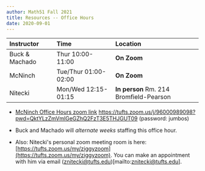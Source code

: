 ```yaml
---
author: Math51 Fall 2021
title: Resources -- Office Hours
date: 2020-09-01
---
```



| Instructor       | Time                 | Location                                |
| :--------------- | :----------------    | :-------------                          |
| Buck & Machado   | Thur  10:00-11:00    | **On Zoom**                             |
| McNinch          | Tue/Thur 01:00-02:00 | **On Zoom**                             |
| Nitecki          | Mon/Wed 12:15-01:15  | **In person** Rm. 214 Bromfield-Pearson |




- [McNinch Office Hours zoom link](https://tufts.zoom.us/j/96000989098?pwd=QktYLzZmVmlGeGZhQ2FzT3E5THJGUT09) 
  https://tufts.zoom.us/j/96000989098?pwd=QktYLzZmVmlGeGZhQ2FzT3E5THJGUT09
  (password: jumbos)

- Buck and Machado will *alternate weeks* staffing this office hour.

- Also: Nitecki's personal zoom meeting room is here: [https://tufts.zoom.us/my/ziggyzoom](https://tufts.zoom.us/my/ziggyzoom).
  You can make an appointment with him via email (znitecki@tufts.edu)[mailto:znitecki@tufts.edu].

